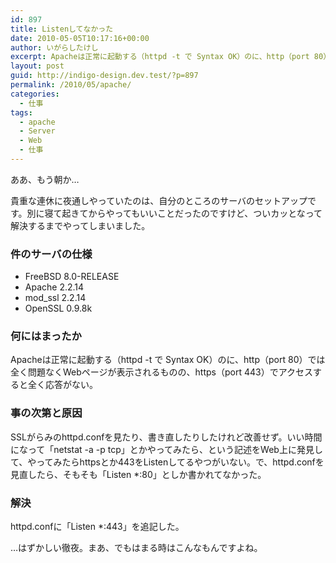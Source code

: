 ```yaml
---
id: 897
title: Listenしてなかった
date: 2010-05-05T10:17:16+00:00
author: いがらしたけし
excerpt: Apacheは正常に起動する（httpd -t で Syntax OK）のに、http（port 80）では全く問題なくWebページが表示されるものの、https（port 443）でアクセスすると全く応答がない。
layout: post
guid: http://indigo-design.dev.test/?p=897
permalink: /2010/05/apache/
categories:
  - 仕事
tags:
  - apache
  - Server
  - Web
  - 仕事
---
```

<p>ああ、もう朝か…</p><p>貴重な連休に夜通しやっていたのは、自分のところのサーバのセットアップです。別に寝て起きてからやってもいいことだったのですけど、ついカッとなって解決するまでやってしまいました。</p><h3>件のサーバの仕様</h3><ul><li>FreeBSD 8.0-RELEASE</li><li>Apache 2.2.14</li><li>mod_ssl 2.2.14</li><li>OpenSSL 0.9.8k</li></ul><h3>何にはまったか</h3><p>Apacheは正常に起動する（httpd -t で Syntax OK）のに、http（port 80）では全く問題なくWebページが表示されるものの、https（port 443）でアクセスすると全く応答がない。</p><h3>事の次第と原因</h3><p>SSLがらみのhttpd.confを見たり、書き直したりしたけれど改善せず。いい時間になって「netstat -a -p tcp」とかやってみたら、という記述をWeb上に発見して、やってみたらhttpsとか443をListenしてるやつがいない。で、httpd.confを見直したら、そもそも「Listen *:80」としか書かれてなかった。</p><h3>解決</h3><p>httpd.confに「Listen *:443」を追記した。</p><p>…はずかしい徹夜。まあ、でもはまる時はこんなもんですよね。</p>